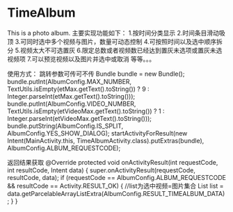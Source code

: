 # TimeAlbum
This is a photo album.
主要实现功能如下：
1.按时间分类显示 
2.时间条目滑动吸顶 
3.可同时选中多个视频与图片，数量可动态控制
4.可按照时间以及选中顺序拆分 
5.视频太大不可选置灰 
6.限定总数或者视频数已经达到置灰未选项或置灰未选视频项
7.可以预览视频以及图片并选中或取消
等等。。。

使用方式：
跳转参数可传可不传
 Bundle bundle = new Bundle();
 bundle.putInt(AlbumConfig.MAX_NUMBER, TextUtils.isEmpty(etMax.getText().toString()) ? 9 : Integer.parseInt(etMax.getText().toString()));
 bundle.putInt(AlbumConfig.VIDEO_NUMBER, TextUtils.isEmpty(etVideoMax.getText().toString()) ? 1 : Integer.parseInt(etVideoMax.getText().toString()));
 bundle.putString(AlbumConfig.IS_SPLIT, AlbumConfig.YES_SHOW_DIALOG);
 startActivityForResult(new Intent(MainActivity.this, TimeAlbumActivity.class).putExtras(bundle), AlbumConfig.ALBUM_REQUESTCODE);

返回结果获取
@Override
    protected void onActivityResult(int requestCode, int resultCode, Intent data) {
        super.onActivityResult(requestCode, resultCode, data);
        if (requestCode == AlbumConfig.ALBUM_REQUESTCODE && resultCode == Activity.RESULT_OK) {
            //list为选中视频=图片集合
            List<MaterialBean> list = data.getParcelableArrayListExtra(AlbumConfig.RESULT_TIMEALBUM_DATA);
        }
    }
